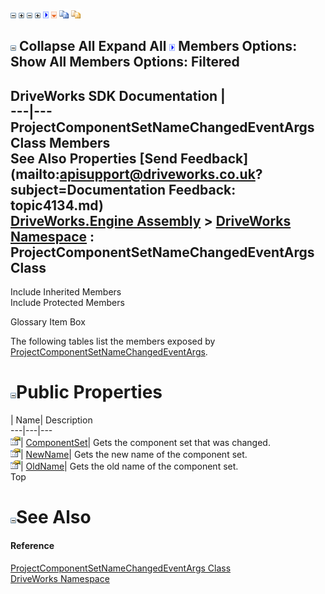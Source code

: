 ![](dotnetimages/collapse.gif) ![](dotnetimages/expand.gif) ![](dotnetimages/collapse.gif) ![](dotnetimages/expand.gif) ![](dotnetimages/drpdown.gif) ![](dotnetimages/drpdown_orange.gif) ![](dotnetimages/copycode.gif) ![](dotnetimages/copycodeHighlight.gif)

![](dotnetimages/collapse.gif) Collapse All Expand All ![](dotnetimages/drpdown.gif) Members Options: Show All  Members Options: Filtered   
---  
DriveWorks SDK Documentation  |   
---|---  
ProjectComponentSetNameChangedEventArgs Class Members   
See Also Properties [Send Feedback](mailto:apisupport@driveworks.co.uk?subject=Documentation Feedback: topic4134.md)  
[DriveWorks.Engine Assembly](topic2156.md) > [DriveWorks Namespace](topic2159.md) : ProjectComponentSetNameChangedEventArgs Class  
---  
  
Include Inherited Members    
Include Protected Members  


Glossary Item Box

The following tables list the members exposed by [ProjectComponentSetNameChangedEventArgs](topic4134.md).

# ![](dotnetimages/collapse.gif)Public Properties

| Name| Description  
---|---|---  
![Public Property](dotnetimages/publicProperty.gif)| [ComponentSet](topic4140.md)| Gets the component set that was changed.   
![Public Property](dotnetimages/publicProperty.gif)| [NewName](topic4141.md)| Gets the new name of the component set.   
![Public Property](dotnetimages/publicProperty.gif)| [OldName](topic4142.md)| Gets the old name of the component set.   
Top

# ![](dotnetimages/collapse.gif)See Also

#### Reference

[ProjectComponentSetNameChangedEventArgs Class](topic4134.md)   
[DriveWorks Namespace](topic2159.md)


